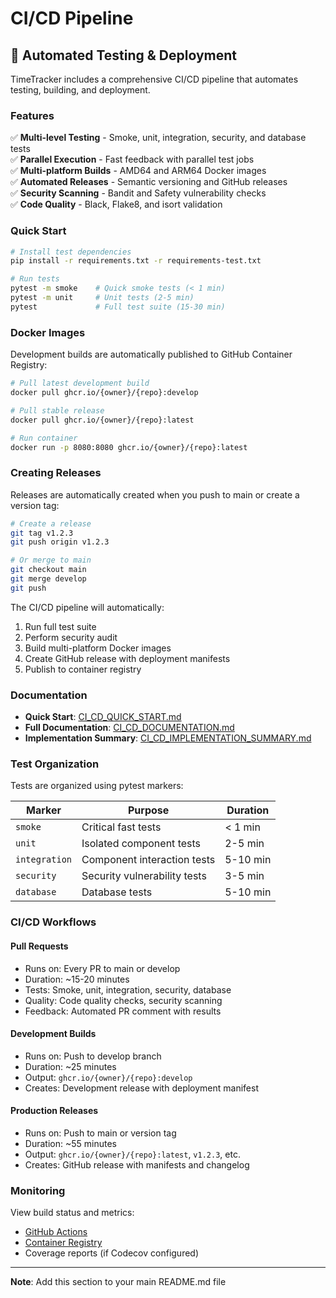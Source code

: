 # CI/CD Pipeline

## 🚀 Automated Testing & Deployment

TimeTracker includes a comprehensive CI/CD pipeline that automates testing, building, and deployment.

### Features

✅ **Multi-level Testing** - Smoke, unit, integration, security, and database tests  
✅ **Parallel Execution** - Fast feedback with parallel test jobs  
✅ **Multi-platform Builds** - AMD64 and ARM64 Docker images  
✅ **Automated Releases** - Semantic versioning and GitHub releases  
✅ **Security Scanning** - Bandit and Safety vulnerability checks  
✅ **Code Quality** - Black, Flake8, and isort validation  

### Quick Start

```bash
# Install test dependencies
pip install -r requirements.txt -r requirements-test.txt

# Run tests
pytest -m smoke    # Quick smoke tests (< 1 min)
pytest -m unit     # Unit tests (2-5 min)
pytest             # Full test suite (15-30 min)
```

### Docker Images

Development builds are automatically published to GitHub Container Registry:

```bash
# Pull latest development build
docker pull ghcr.io/{owner}/{repo}:develop

# Pull stable release
docker pull ghcr.io/{owner}/{repo}:latest

# Run container
docker run -p 8080:8080 ghcr.io/{owner}/{repo}:latest
```

### Creating Releases

Releases are automatically created when you push to main or create a version tag:

```bash
# Create a release
git tag v1.2.3
git push origin v1.2.3

# Or merge to main
git checkout main
git merge develop
git push
```

The CI/CD pipeline will automatically:
1. Run full test suite
2. Perform security audit
3. Build multi-platform Docker images
4. Create GitHub release with deployment manifests
5. Publish to container registry

### Documentation

- **Quick Start**: [CI_CD_QUICK_START.md](CI_CD_QUICK_START.md)
- **Full Documentation**: [CI_CD_DOCUMENTATION.md](CI_CD_DOCUMENTATION.md)
- **Implementation Summary**: [CI_CD_IMPLEMENTATION_SUMMARY.md](CI_CD_IMPLEMENTATION_SUMMARY.md)

### Test Organization

Tests are organized using pytest markers:

| Marker | Purpose | Duration |
|--------|---------|----------|
| `smoke` | Critical fast tests | < 1 min |
| `unit` | Isolated component tests | 2-5 min |
| `integration` | Component interaction tests | 5-10 min |
| `security` | Security vulnerability tests | 3-5 min |
| `database` | Database tests | 5-10 min |

### CI/CD Workflows

#### Pull Requests
- Runs on: Every PR to main or develop
- Duration: ~15-20 minutes
- Tests: Smoke, unit, integration, security, database
- Quality: Code quality checks, security scanning
- Feedback: Automated PR comment with results

#### Development Builds
- Runs on: Push to develop branch
- Duration: ~25 minutes
- Output: `ghcr.io/{owner}/{repo}:develop`
- Creates: Development release with deployment manifest

#### Production Releases
- Runs on: Push to main or version tag
- Duration: ~55 minutes
- Output: `ghcr.io/{owner}/{repo}:latest`, `v1.2.3`, etc.
- Creates: GitHub release with manifests and changelog

### Monitoring

View build status and metrics:
- [GitHub Actions](../../actions)
- [Container Registry](../../pkgs/container/timetracker)
- Coverage reports (if Codecov configured)

---

**Note**: Add this section to your main README.md file

